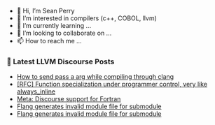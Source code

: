 - 👋 Hi, I’m Sean Perry
- 👀 I’m interested in compilers (c++, COBOL, llvm)
- 🌱 I’m currently learning ...
- 💞️ I’m looking to collaborate on ...
- 📫 How to reach me ...

<!---
s66perry/s66perry is a ✨ special ✨ repository because its `README.md` (this file) appears on your GitHub profile.
You can click the Preview link to take a look at your changes.
--->
### 📕 Latest LLVM Discourse Posts

<!-- DISCOURSE-LLVM:START -->
- [How to send pass a arg while compiling through clang](https://discourse.llvm.org/t/how-to-send-pass-a-arg-while-compiling-through-clang/86862#post_1)
- [[RFC] Function specialization under programmer control, very like always_inline](https://discourse.llvm.org/t/rfc-function-specialization-under-programmer-control-very-like-always-inline/86851#post_4)
- [Meta: Discourse support for Fortran](https://discourse.llvm.org/t/meta-discourse-support-for-fortran/86861#post_1)
- [Flang generates invalid module file for submodule](https://discourse.llvm.org/t/flang-generates-invalid-module-file-for-submodule/86860#post_3)
- [Flang generates invalid module file for submodule](https://discourse.llvm.org/t/flang-generates-invalid-module-file-for-submodule/86860#post_2)
<!-- DISCOURSE-LLVM:END -->
